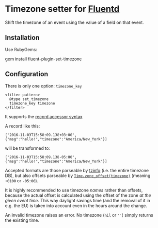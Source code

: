 # Timezone setter for [Fluentd](https://www.fluentd.org/)

Shift the timezone of an event using the value of a field on that event.

## Installation

Use RubyGems:

gem install fluent-plugin-set-timezone

## Configuration

There is only one option: `timezone_key`

```
<filter pattern>
  @type set_timezone
  timezone_key timezone
</filter>
```

It supports the [record accessor syntax](https://docs.fluentd.org/plugin-helper-overview/api-plugin-helper-record_accessor#syntax)

A record like this:

```
["2016-11-03T15:58:09.138+03:00", {"msg":"hello!","timezone":"America/New_York"}]
```

will be transformed to:

```
["2016-11-03T15:58:09.138-05:00", {"msg":"hello!","timezone":"America/New_York"}]
```

Accepted formats are those parseable by [tzinfo](https://github.com/tzinfo/tzinfo) (i.e. the entire timezone DB),
but also offsets parseable by [`Time.zone_offset(timezone)`](https://docs.ruby-lang.org/en/2.5.0/Time.html#method-c-zone_offset) (meaning `+0100` or `-05:00`).

It is highly recommended to use timezone _names_ rather than offsets,
because the actual offset is calculated using the offset of the zone _at the given event time_.
This way daylight savings time (and the removal of it in e.g. the EU) is taken into account even in the hours around the change.

An invalid timezone raises an error. No timezone (`nil` or `''`) simply returns the existing time.
